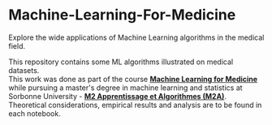# Machine-Learning-For-Medicine
Explore the wide applications of Machine Learning algorithms in the medical field.

This repository contains some ML algorithms illustrated on medical datasets. <br>
This work was done as part of the course [**Machine Learning for Medicine**](https://sites.google.com/view/nsokolovska "**Machine Learning for Medicine**") while pursuing a master's degree in machine learning and statistics at Sorbonne University - [**M2 Apprentissage et Algorithmes (M2A)**](https://m2a.lip6.fr/description/ "**M2 Apprentissage et Algorithmes (M2A)**"). <br>
Theoretical considerations, empirical results and analysis are to be found in each notebook.
